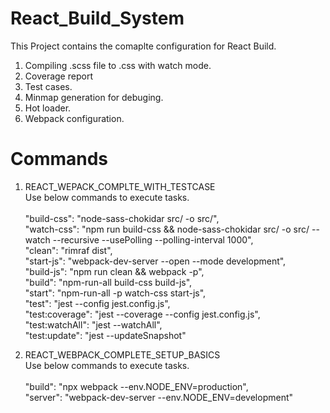 # React_Build_System
This Project contains the comaplte configuration for React Build.<br/>
1. Compiling .scss file to .css with watch mode.<br/>
2. Coverage report<br/>
3. Test cases.<br/>
4. Minmap generation for debuging.<br/>
5. Hot loader.<br/>
6. Webpack configuration.<br/>

# Commands
1. REACT_WEPACK_COMPLTE_WITH_TESTCASE<br/>
Use below commands to execute tasks.<br/><br/>
  "build-css": "node-sass-chokidar src/ -o src/",<br/>
  "watch-css": "npm run build-css && node-sass-chokidar src/ -o src/ --watch --recursive --usePolling --polling-interval 1000",<br/>
  "clean": "rimraf dist",<br/>
  "start-js": "webpack-dev-server --open --mode development",<br/>
  "build-js": "npm run clean && webpack -p",<br/>
  "build": "npm-run-all build-css build-js",<br/>
  "start": "npm-run-all -p watch-css start-js",<br/>
  "test": "jest --config jest.config.js",<br/>
  "test:coverage": "jest --coverage --config jest.config.js",<br/>
  "test:watchAll": "jest --watchAll",<br/>
  "test:update": "jest --updateSnapshot"<br/>

2. REACT_WEBPACK_COMPLETE_SETUP_BASICS<br/>
Use below commands to execute tasks.<br/><br/>
 "build": "npx webpack --env.NODE_ENV=production",<br/>
 "server": "webpack-dev-server --env.NODE_ENV=development"
